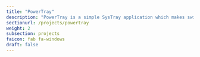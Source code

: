 ```yaml
---
title: "PowerTray"
description: "PowerTray is a simple SysTray application which makes switching Power Plans in Windows 10 (1909 or higher)/Windows 11 easier."
sectionurl: /projects/powertray
weight: 2
subsection: projects
faicon: fab fa-windows
draft: false
---
```

